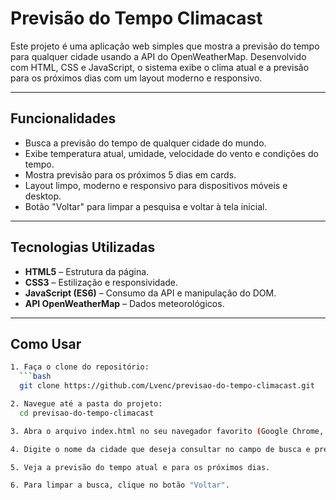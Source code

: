# Previsão do Tempo Climacast

Este projeto é uma aplicação web simples que mostra a previsão do tempo para qualquer cidade usando a API do OpenWeatherMap. Desenvolvido com HTML, CSS e JavaScript, o sistema exibe o clima atual e a previsão para os próximos dias com um layout moderno e responsivo.

---

## Funcionalidades

- Busca a previsão do tempo de qualquer cidade do mundo.
- Exibe temperatura atual, umidade, velocidade do vento e condições do tempo.
- Mostra previsão para os próximos 5 dias em cards.
- Layout limpo, moderno e responsivo para dispositivos móveis e desktop.
- Botão "Voltar" para limpar a pesquisa e voltar à tela inicial.

---

## Tecnologias Utilizadas

- **HTML5** – Estrutura da página.
- **CSS3** – Estilização e responsividade.
- **JavaScript (ES6)** – Consumo da API e manipulação do DOM.
- **API OpenWeatherMap** – Dados meteorológicos.

---

## Como Usar
 ```bash
1. Faça o clone do repositório:
   ```bash
   git clone https://github.com/Lvenc/previsao-do-tempo-climacast.git

2. Navegue até a pasta do projeto:
   cd previsao-do-tempo-climacast

3. Abra o arquivo index.html no seu navegador favorito (Google Chrome, Firefox, Edge, etc).

4. Digite o nome da cidade que deseja consultar no campo de busca e pressione Enter.

5. Veja a previsão do tempo atual e para os próximos dias.

6. Para limpar a busca, clique no botão "Voltar".

